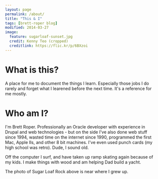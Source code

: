 ```yaml
---
layout: page
permalink: /about/
title: "This & I"
tags: [brett-roper blog]
modified: 2014-03-27
image:
  feature: sugarloaf-sunset.jpg
  credit: Kenny Teo (cropped)
  creditlink: https://flic.kr/p/6BXzoi
---
```


# What is this?

A place for me to document the things I learn. Especially those jobs I do rarely and forget what I learened before the next time. It's a reference for me mostly.

# Who am I?

I'm Brett Roper. Professionally an Oracle developer with experience in Drupal and web technologies - but on the side I've also done web stuff since 1994, wasted time on the internet since 1990, programmed the first Mac, Apple IIs, and other 8 bit machines. I've even used punch cards (my high school was retro). Dude, I sound old.

Off the computer I surf, and have taken up ramp skating again because of my kids. I make things with wood and am helping Dad build a yacht.

The photo of Sugar Loaf Rock above is near where I grew up.

